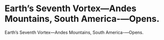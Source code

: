 # Earth’s Seventh Vortex—Andes Mountains, South America-—Opens.

Earth’s Seventh Vortex—Andes Mountains, South America-—Opens.
